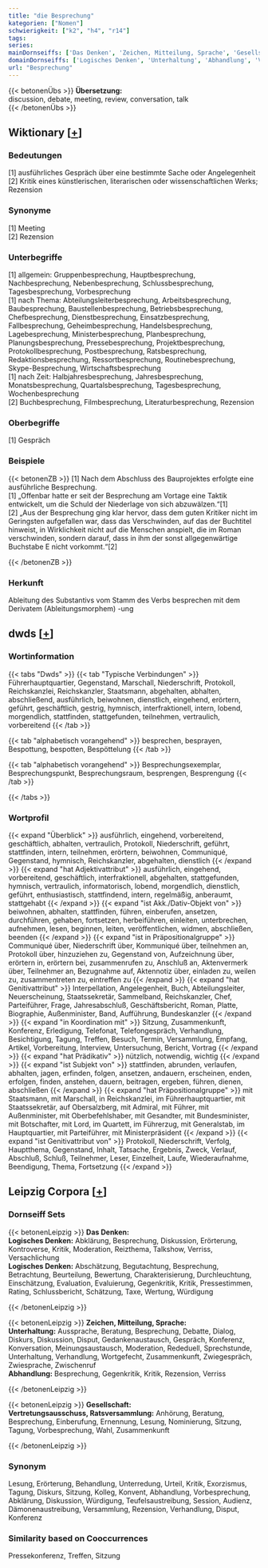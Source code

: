 ```yaml
---
title: "die Besprechung"
kategorien: ["Nomen"]
schwierigkeit: ["k2", "h4", "r14"]
tags:
series:
mainDornseiffs: ['Das Denken', 'Zeichen, Mitteilung, Sprache', 'Gesellschaft']
domainDornseiffs: ['Logisches Denken', 'Unterhaltung', 'Abhandlung', 'Vertretungsausschuss, Ratsversammlung']
url: "Besprechung"
---
```


{{< betonenÜbs >}}
**Übersetzung:**  
discussion, debate, meeting, review, conversation, talk  
{{< /betonenÜbs >}}

## Wiktionary [[+](https://de.wiktionary.org/wiki/Besprechung)]

### Bedeutungen
[1] ausführliches Gespräch über eine bestimmte Sache oder Angelegenheit  
[2] Kritik eines künstlerischen, literarischen oder wissenschaftlichen Werks; Rezension  

### Synonyme
[1] Meeting  
[2] Rezension  

### Unterbegriffe
[1] allgemein: Gruppenbesprechung, Hauptbesprechung, Nachbesprechung, Nebenbesprechung, Schlussbesprechung, Tagesbesprechung, Vorbesprechung  
[1] nach Thema: Abteilungsleiterbesprechung, Arbeitsbesprechung, Baubesprechung, Baustellenbesprechung, Betriebsbesprechung, Chefbesprechung, Dienstbesprechung, Einsatzbesprechung, Fallbesprechung, Geheimbesprechung, Handelsbesprechung, Lagebesprechung, Ministerbesprechung, Planbesprechung, Planungsbesprechung, Pressebesprechung, Projektbesprechung, Protokollbesprechung, Postbesprechung, Ratsbesprechung, Redaktionsbesprechung, Ressortbesprechung, Routinebesprechung, Skype-Besprechung, Wirtschaftsbesprechung  
[1] nach Zeit: Halbjahresbesprechung, Jahresbesprechung, Monatsbesprechung, Quartalsbesprechung, Tagesbesprechung, Wochenbesprechung  
[2] Buchbesprechung, Filmbesprechung, Literaturbesprechung, Rezension  

### Oberbegriffe
[1] Gespräch  

### Beispiele
{{< betonenZB >}}
[1] Nach dem Abschluss des Bauprojektes erfolgte eine ausführliche Besprechung.  
[1] „Offenbar hatte er seit der Besprechung am Vortage eine Taktik entwickelt, um die Schuld der Niederlage von sich abzuwälzen.“[1]  
[2] „Aus der Besprechung ging klar hervor, dass dem guten Kritiker nicht im Geringsten aufgefallen war, dass das Verschwinden, auf das der Buchtitel hinweist, in Wirklichkeit nicht auf die Menschen anspielt, die im Roman verschwinden, sondern darauf, dass in ihm der sonst allgegenwärtige Buchstabe E nicht vorkommt.“[2]  

{{< /betonenZB >}}
### Herkunft
Ableitung des Substantivs vom Stamm des Verbs besprechen mit dem Derivatem (Ableitungsmorphem) -ung  



## dwds [[+](https://www.dwds.de/wb/Besprechung)]

### Wortinformation
{{< tabs "Dwds" >}}
{{< tab "Typische Verbindungen" >}}
Führerhauptquartier, Gegenstand, Marschall, Niederschrift, Protokoll, Reichskanzlei, Reichskanzler, Staatsmann, abgehalten, abhalten, abschließend, ausführlich, beiwohnen, dienstlich, eingehend, erörtern, geführt, geschäftlich, gestrig, hymnisch, interfraktionell, intern, lobend, morgendlich, stattfinden, stattgefunden, teilnehmen, vertraulich, vorbereitend
{{< /tab >}}

{{< tab "alphabetisch vorangehend" >}}
besprechen, besprayen, Bespottung, bespotten, Bespöttelung
{{< /tab >}}

{{< tab "alphabetisch vorangehend" >}}
Besprechungsexemplar, Besprechungspunkt, Besprechungsraum, besprengen, Besprengung
{{< /tab >}}

{{< /tabs >}}

### Wortprofil
{{< expand "Überblick" >}} ausführlich, eingehend, vorbereitend, geschäftlich, abhalten, vertraulich, Protokoll, Niederschrift, geführt, stattfinden, intern, teilnehmen, erörtern, beiwohnen, Communiqué, Gegenstand, hymnisch, Reichskanzler, abgehalten, dienstlich {{< /expand >}}
{{< expand "hat Adjektivattribut" >}} ausführlich, eingehend, vorbereitend, geschäftlich, interfraktionell, abgehalten, stattgefunden, hymnisch, vertraulich, informatorisch, lobend, morgendlich, dienstlich, geführt, enthusiastisch, stattfindend, intern, regelmäßig, anberaumt, stattgehabt {{< /expand >}}
{{< expand "ist Akk./Dativ-Objekt von" >}} beiwohnen, abhalten, stattfinden, führen, einberufen, ansetzen, durchführen, gehaben, fortsetzen, herbeiführen, einleiten, unterbrechen, aufnehmen, lesen, beginnen, leiten, veröffentlichen, widmen, abschließen, beenden {{< /expand >}}
{{< expand "ist in Präpositionalgruppe" >}} Communiqué über, Niederschrift über, Kommuniqué über, teilnehmen an, Protokoll über, hinzuziehen zu, Gegenstand von, Aufzeichnung über, erörtern in, erörtern bei, zusammenrufen zu, Anschluß an, Aktenvermerk über, Teilnehmer an, Bezugnahme auf, Aktennotiz über, einladen zu, weilen zu, zusammentreten zu, eintreffen zu {{< /expand >}}
{{< expand "hat Genitivattribut" >}} Interpellation, Angelegenheit, Buch, Abteilungsleiter, Neuerscheinung, Staatssekretär, Sammelband, Reichskanzler, Chef, Parteiführer, Frage, Jahresabschluß, Geschäftsbericht, Roman, Platte, Biographie, Außenminister, Band, Aufführung, Bundeskanzler {{< /expand >}}
{{< expand "in Koordination mit" >}} Sitzung, Zusammenkunft, Konferenz, Erledigung, Telefonat, Telefongespräch, Verhandlung, Besichtigung, Tagung, Treffen, Besuch, Termin, Versammlung, Empfang, Artikel, Vorbereitung, Interview, Untersuchung, Bericht, Vortrag {{< /expand >}}
{{< expand "hat Prädikativ" >}} nützlich, notwendig, wichtig {{< /expand >}}
{{< expand "ist Subjekt von" >}} stattfinden, abrunden, verlaufen, abhalten, jagen, erfinden, folgen, ansetzen, andauern, erscheinen, enden, erfolgen, finden, anstehen, dauern, beitragen, ergeben, führen, dienen, abschließen {{< /expand >}}
{{< expand "hat Präpositionalgruppe" >}} mit Staatsmann, mit Marschall, in Reichskanzlei, im Führerhauptquartier, mit Staatssekretär, auf Obersalzberg, mit Admiral, mit Führer, mit Außenminister, mit Oberbefehlshaber, mit Gesandter, mit Bundesminister, mit Botschafter, mit Lord, im Quartett, im Führerzug, mit Generalstab, im Hauptquartier, mit Parteiführer, mit Ministerpräsident {{< /expand >}}
{{< expand "ist Genitivattribut von" >}} Protokoll, Niederschrift, Verfolg, Hauptthema, Gegenstand, Inhalt, Tatsache, Ergebnis, Zweck, Verlauf, Abschluß, Schluß, Teilnehmer, Leser, Einzelheit, Laufe, Wiederaufnahme, Beendigung, Thema, Fortsetzung {{< /expand >}}

## Leipzig Corpora [[+](https://corpora.uni-leipzig.de/en/res?word=Besprechung&corpusId=deu_newscrawl-public_2018)]

### Dornseiff Sets
{{< betonenLeipzig >}}
**Das Denken:**  
**Logisches Denken:** Abklärung, Besprechung, Diskussion, Erörterung, Kontroverse, Kritik, Moderation, Reizthema, Talkshow, Verriss, Versachlichung  
**Logisches Denken:** Abschätzung, Begutachtung, Besprechung, Betrachtung, Beurteilung, Bewertung, Charakterisierung, Durchleuchtung, Einschätzung, Evaluation, Evaluierung, Gegenkritik, Kritik, Pressestimmen, Rating, Schlussbericht, Schätzung, Taxe, Wertung, Würdigung  

{{< /betonenLeipzig >}}


{{< betonenLeipzig >}}
**Zeichen, Mitteilung, Sprache:**  
**Unterhaltung:** Aussprache, Beratung, Besprechung, Debatte, Dialog, Diskurs, Diskussion, Disput, Gedankenaustausch, Gespräch, Konferenz, Konversation, Meinungsaustausch, Moderation, Rededuell, Sprechstunde, Unterhaltung, Verhandlung, Wortgefecht, Zusammenkunft, Zwiegespräch, Zwiesprache, Zwischenruf  
**Abhandlung:** Besprechung, Gegenkritik, Kritik, Rezension, Verriss  

{{< /betonenLeipzig >}}


{{< betonenLeipzig >}}
**Gesellschaft:**  
**Vertretungsausschuss, Ratsversammlung:** Anhörung, Beratung, Besprechung, Einberufung, Ernennung, Lesung, Nominierung, Sitzung, Tagung, Vorbesprechung, Wahl, Zusammenkunft  

{{< /betonenLeipzig >}}

### Synonym
Lesung, Erörterung, Behandlung, Unterredung, Urteil, Kritik, Exorzismus, Tagung, Diskurs, Sitzung, Kolleg, Konvent, Abhandlung, Vorbesprechung, Abklärung, Diskussion, Würdigung, Teufelsaustreibung, Session, Audienz, Dämonenaustreibung, Versammlung, Rezension, Verhandlung, Disput, Konferenz


### Similarity based on Cooccurrences
Pressekonferenz, Treffen, Sitzung

